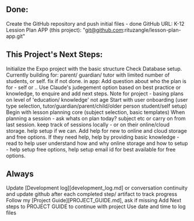 
## Done: 
Create the GitHub repository and push initial files - done
GitHub URL: K-12 Lession Plan APP (this project): "git@github.com:rituzangle/lesson-plan-app.git"

## This Project's Next Steps:
Initialize the Expo project with the basic structure
Check Database setup. Currently building for: parent/ guardian/ tutor with limited number of students, or self. fix if not done.
in app: Add question about who the plan is for - self or .. Use Claude's judegement option based on best practice or knowledge, to enquire and add next steps.
Note for project - basing plans on level of 'education/ knowledge' not age
Start with user onboarding (user type selection, tutor/guardian/parent/child/older person student/self setup)
Begin with lesson planning core (subject selection, basic templates)
When planning a session - ask whats on plan today? subject etc or carry on from last session. keep track of sessions locally - or on their online/cloud storage. help setup if we can. 
Add help for new to online and cloud storage and free options.
If they need help, help by providing basic knowledge - read to help user understand how and why online storage and how to setup - help setup free options, help setup email id for best available for free options.

## Always
Update [Development log][development_log.md] or conversation continuity and update github after each completed step/ artifact to track progress
Follow my [Project Guide][PROJECT_GUIDE.md], ask if missing
Add Next steps to PROJECT GUIDE to continue with project
Use date and time to log files
